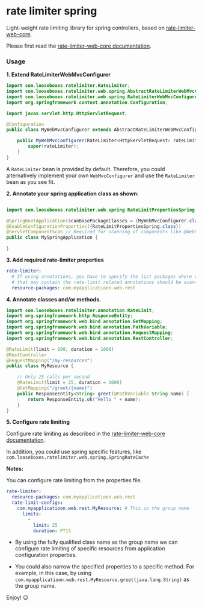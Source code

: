 # rate limiter spring

Light-weight rate limiting library for spring controllers, based on 
[rate-limiter-web-core](https://github.com/poshjosh/rate-limiter-web-core).

Please first read the [rate-limiter-web-core documentation](https://github.com/poshjosh/rate-limiter-web-core).

### Usage

__1. Extend RateLimiterWebMvcConfigurer__

```java
import com.looseboxes.ratelimiter.RateLimiter;
import com.looseboxes.ratelimiter.web.spring.AbstractRateLimiterWebMvcConfigurer;
import com.looseboxes.ratelimiter.web.spring.RateLimiterWebMvcConfigurer;
import org.springframework.context.annotation.Configuration;

import javax.servlet.http.HttpServletRequest;

@Configuration
public class MyWebMvcConfigurer extends AbstractRateLimiterWebMvcConfigurer {

    public MyWebMvcConfigurer(RateLimiter<HttpServletRequest> rateLimiter) {
        super(rateLimiter);
    }
}
```

A `RateLimiter` bean is provided by default. Therefore, you could alternatively
implement your own `WebMvcConfigurer` and use the `RateLimiter` bean as you see fit.

__2. Annotate your spring application class as shown:__

```java

import com.looseboxes.ratelimiter.web.spring.RateLimitPropertiesSpring;

@SpringBootApplication(scanBasePackageClasses = {MyWebMvcConfigurer.class})
@EnableConfigurationProperties({RateLimitPropertiesSpring.class})
@ServletComponentScan // Required for scanning of components like @WebListener
public class MySpringApplication {

}
```

__3. Add required rate-limiter properties__

```yaml
rate-limiter:
  # If using annotations, you have to specify the list packages where resources 
  # that may contain the rate-limit related annotations should be scanned for.
  resource-packages: com.myapplicatioon.web.rest
```

__4. Annotate classes and/or methods.__

```java
import com.looseboxes.ratelimiter.annotation.RateLimit;
import org.springframework.http.ResponseEntity;
import org.springframework.web.bind.annotation.GetMapping;
import org.springframework.web.bind.annotation.PathVariable;
import org.springframework.web.bind.annotation.RequestMapping;
import org.springframework.web.bind.annotation.RestController;

@RateLimit(limit = 100, duration = 1000)
@RestController
@RequestMapping("/my-resources")
public class MyResource {

    // Only 25 calls per second
    @RateLimit(limit = 25, duration = 1000)
    @GetMapping("/greet/{name}")
    public ResponseEntity<String> greet(@PathVariable String name) {
        return ResponseEntity.ok("Hello " + name);
    }
}
```

__5. Configure rate limiting__

Configure rate limiting as described in the [rate-limiter-web-core documentation](https://github.com/poshjosh/rate-limiter-web-core). 

In addition, you could use spring specific features, like `com.looseboxes.ratelimiter.web.spring.SpringRateCache`

__Notes:__

You can configure rate limiting from the properties file.

```yaml
rate-limiter:
  resource-packages: com.myapplicatioon.web.rest
  rate-limit-configs:
    com.myapplicatioon.web.rest.MyResource: # This is the group name
      limits:
        -
          limit: 25
          duration: PT1S
```

  - By using the fully qualified class name as the group name we can configure rate limiting
of specific resources from application configuration properties.

  - You could also narrow the specified properties to a specific method. For example, in this case,
by using `com.myapplicatioon.web.rest.MyResource.greet(java.lang.String)` as the group name.

Enjoy! :wink:

